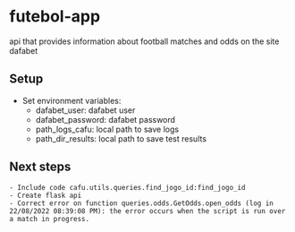 # futebol-app
api that provides information about football matches and odds on the site dafabet

Setup
-

- Set environment variables:
    - dafabet_user: dafabet user
    - dafabet_password: dafabet password
    - path_logs_cafu: local path to save logs
    - path_dir_results: local path to save test results

Next steps
-
    - Include code cafu.utils.queries.find_jogo_id:find_jogo_id
    - Create flask api
    - Correct error on function queries.odds.GetOdds.open_odds (log in 22/08/2022 08:39:08 PM): the error occurs when the script is run over a match in progress.
